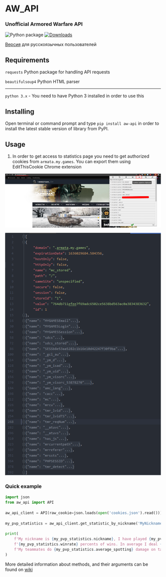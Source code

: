# AW_API

### Unofficial Armored Warfare API
![Python package](https://github.com/lookandhate/ArmoredWarfareAPI/workflows/Python%20package/badge.svg?branch=master)
[![Downloads](https://static.pepy.tech/personalized-badge/aw-api?period=total&units=international_system&left_color=blue&right_color=black&left_text=Downloads)](https://pepy.tech/project/aw-api)

[Версия](https://github.com/lookandhate/ArmoredWarfareAPI/wiki/README.md-RU) для русскоязычных пользователей

## Requirements

`requests` Python package for handling API requests

`beautifulsoup4` Python HTML parser

-------------
`python 3.x` - You need to have Python 3 installed in order to use this

## Installing
Open terminal or command prompt and type ``pip install aw-api`` in order to install
the latest stable version of library from PyPI.


## Usage

1) In order to get access to statistics page you need to get authorized cookies from ``armata.my.games``. You can export
   them using EditThisCookie Chrome extension
   
![cookie export][cookie]

[cookie]: https://github.com/lookandhate/ArmoredWarfareAPI/blob/master/github_readmepage/cookie_export.png 

![cookie.json file example][cookie.json]

[cookie.json]: https://github.com/lookandhate/ArmoredWarfareAPI/blob/master/github_readmepage/cookies.json_example.png 

### Quick example
```python
import json
from aw_api import API

aw_api_client = API(raw_cookie=json.loads(open('cookies.json').read()))

my_pvp_statistics = aw_api_client.get_statistic_by_nickname('MyNickname')

print(
    f'My nickname is {my_pvp_statistics.nickname}, I have played {my_pvp_statistics.battles} in PvP and have '
    f'{my_pvp_statistics.winrate} percents of wins. In average I deal {my_pvp_statistics.damage} per battle and kill {my_pvp_statistics.average_kills} enemies.'
    f'My teammates do {my_pvp_statistics.average_spotting} damage on tanks spotted by me. '
)

```

More detailed information about methods, and their arguments can be found on [wiki](https://github.com/lookandhate/ArmoredWarfareAPI/wiki)
